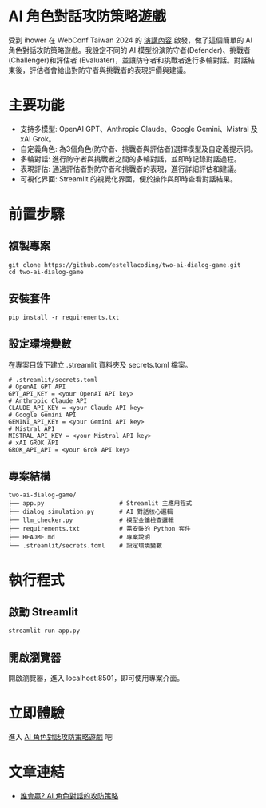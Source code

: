 # AI 角色對話攻防策略遊戲
受到 ihower 在 WebConf Taiwan 2024 的 [演講內容](https://ihower.tw/blog/archives/12444) 啟發，做了這個簡單的 AI 角色對話攻防策略遊戲。我設定不同的 AI 模型扮演防守者(Defender)、挑戰者 (Challenger)和評估者 (Evaluater)，並讓防守者和挑戰者進行多輪對話。對話結束後，評估者會給出對防守者與挑戰者的表現評價與建議。

# 主要功能
- 支持多模型: OpenAI GPT、Anthropic Claude、Google Gemini、Mistral 及 xAI Grok。
- 自定義角色: 為3個角色(防守者、挑戰者與評估者)選擇模型及自定義提示詞。
- 多輪對話: 進行防守者與挑戰者之間的多輪對話，並即時記錄對話過程。
- 表現評估: 通過評估者對防守者和挑戰者的表現，進行詳細評估和建議。
- 可視化界面: Streamlit 的視覺化界面，便於操作與即時查看對話結果。

# 前置步驟
## 複製專案
```
git clone https://github.com/estellacoding/two-ai-dialog-game.git
cd two-ai-dialog-game
```
## 安裝套件
```
pip install -r requirements.txt
```

## 設定環境變數
在專案目錄下建立 .streamlit 資料夾及 secrets.toml 檔案。
```
# .streamlit/secrets.toml
# OpenAI GPT API
GPT_API_KEY = <your OpenAI API key>
# Anthropic Claude API
CLAUDE_API_KEY = <your Claude API key>
# Google Gemini API
GEMINI_API_KEY = <your Gemini API key>
# Mistral API
MISTRAL_API_KEY = <your Mistral API key>
# xAI GROK API
GROK_API_API = <your Grok API key>
```

## 專案結構
```
two-ai-dialog-game/
├── app.py                     # Streamlit 主應用程式
├── dialog_simulation.py       # AI 對話核心邏輯
├── llm_checker.py             # 模型金鑰檢查邏輯
├── requirements.txt           # 需安裝的 Python 套件
├── README.md                  # 專案說明
└── .streamlit/secrets.toml    # 設定環境變數
```

# 執行程式
## 啟動 Streamlit
```
streamlit run app.py
```

## 開啟瀏覽器
開啟瀏覽器，進入 localhost:8501，即可使用專案介面。

# 立即體驗
進入 [AI 角色對話攻防策略遊戲](https://two-ai-dialog-game.streamlit.app/) 吧!

# 文章連結
- [誰會贏? AI 角色對話的攻防策略](https://estellacoding.github.io/blog/two-ai-dialog-game/)